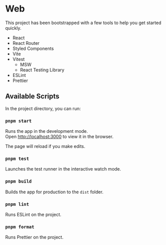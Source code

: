 # Web

This project has been bootstrapped with a few tools to help you get started quickly.

- React
- React Router
- Styled Components
- Vite
- Vitest
  - MSW
  - React Testing Library
- ESLint
- Prettier

## Available Scripts

In the project directory, you can run:

### `pnpm start`

Runs the app in the development mode.\
Open [http://localhost:3000](http://localhost:3000) to view it in the browser.

The page will reload if you make edits.

### `pnpm test`

Launches the test runner in the interactive watch mode.

### `pnpm build`

Builds the app for production to the `dist` folder.

### `pnpm lint`

Runs ESLint on the project.

### `pnpm format`

Runs Prettier on the project.